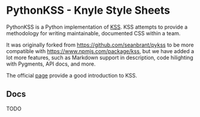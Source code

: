# PythonKSS - Knyle Style Sheets

PythonKSS is a Python implementation of [KSS](http://warpspire.com/kss). KSS attempts to provide a
methodology for writing maintainable, documented CSS within a team.

It was originally forked from https://github.com/seanbrant/pykss to be more 
compatible with https://www.npmjs.com/package/kss, but we have added a lot
more features, such as Markdown support in description, code hilighting with
Pygments, API docs, and more.

The official [page](http://warpspire.com/kss/) provide a good introduction to KSS.


## Docs
TODO
